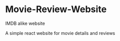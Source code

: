 # Movie-Review-Website

IMDB  alike website

A simple react website for movie details and reviews  
  
